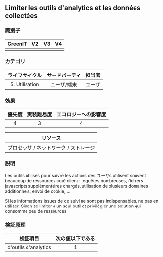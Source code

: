 ## Limiter les outils d'analytics et les données collectées

### 識別子

| GreenIT |  V2  |  V3  |  V4  |
|:-------:|:----:|:----:|:----:|
|        |       |      |      |

### カテゴリ

| ライフサイクル |  サードパーティ  |  担当者  |
|:---------:|:----:|:----:|
| 5. Utilisation | ユーザ/端末 | ユーザ |

### 効果

| 優先度 |      実装難易度       |  エコロジーへの影響度    |
|:-------------------:|:-------------------------:|:---------------------:|
| 4 | 3 | 4 |

|リソース                                      |
|:----------------------------------------------------------:|
| プロセッサ  / ネットワーク / ストレージ |

### 説明

Les outils utilisés pour suivre les actions des ユーザs utilisent souvent beaucoup de ressources coté client : requêtes 
nombreuses, fichiers javascripts supplémentaires chargés, utilisation de plusieurs domaines additionnels, envoi de cookie, ...

Si les informations issues de ce suivi ne sont pas indispensables, ne pas en utiliser. Sinon se limiter à un seul outil et privilégier 
une solution qui consomme peu de ressources


### 検証原理

| 検証項目     | 次の値以下である   |  
|-------------------|:-------------------------:|
| d'outils d'analytics |  1 |
